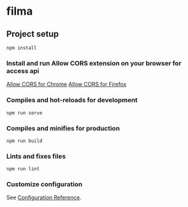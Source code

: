 # filma

## Project setup
```
npm install
```

### Install and run Allow CORS extension on your browser for access api
[Allow CORS for Chrome](https://chrome.google.com/webstore/detail/allow-cors-access-control/lhobafahddgcelffkeicbaginigeejlf)
[Allow CORS for Firefox](https://addons.mozilla.org/en-US/firefox/addon/access-control-allow-origin/)

### Compiles and hot-reloads for development
```
npm run serve
```

### Compiles and minifies for production
```
npm run build
```

### Lints and fixes files
```
npm run lint
```

### Customize configuration
See [Configuration Reference](https://cli.vuejs.org/config/).

